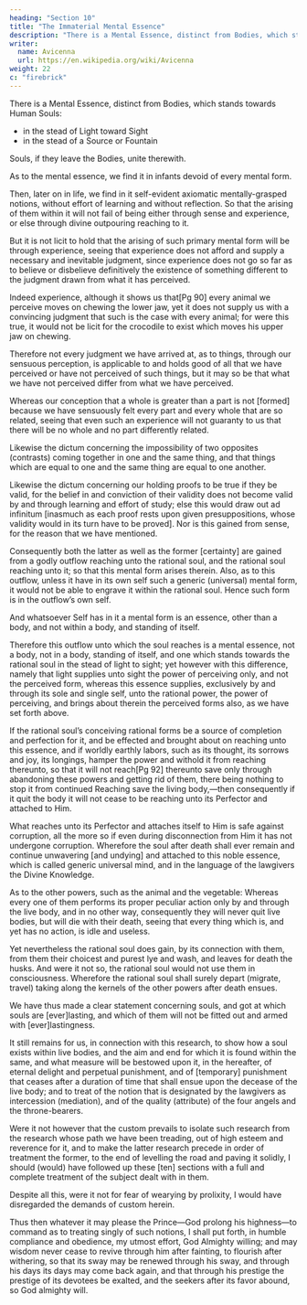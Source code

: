 ```yaml
---
heading: "Section 10"
title: "The Immaterial Mental Essence"
description: "There is a Mental Essence, distinct from Bodies, which stands towards Human Souls"
writer:
  name: Avicenna
  url: https://en.wikipedia.org/wiki/Avicenna
weight: 22
c: "firebrick"
---
```




There is a Mental Essence, distinct from Bodies, which stands towards Human Souls:
- in the stead of Light toward Sight
- in the stead of a Source or Fountain

Souls, if they leave the Bodies, unite therewith.

As to the mental essence, we find it in infants devoid of every mental form. 

Then, later on in life, we find in it self-evident axiomatic mentally-grasped notions, without effort of learning and without reflection. So that the arising of them within it will not fail of being either through sense and experience, or else through divine outpouring reaching to it. 

But it is not licit to hold that the arising of such primary mental form will be through experience, seeing that experience does not afford and supply a necessary and inevitable judgment, since experience does not go so far as to believe or disbelieve definitively the existence of something different to the judgment drawn from what it has perceived. 

Indeed experience, although it shows us that[Pg 90] every animal we perceive moves on chewing the lower jaw, yet it does not supply us with a convincing judgment that such is the case with every animal; for were this true, it would not be licit for the crocodile to exist which moves his upper jaw on chewing. 

Therefore not every judgment we have arrived at, as to things, through our sensuous perception, is applicable to and holds good of all that we have perceived or have not perceived of such things, but it may so be that what we have not perceived differ from what we have perceived. 

Whereas our conception that a whole is greater than a part is not [formed] because we have sensuously felt every part and every whole that are so related, seeing that even such an experience will not guaranty to us that there will be no whole and no part differently related.

Likewise the dictum concerning the impossibility of two opposites (contrasts) coming together in one and the same thing, and that things which are equal to one and the same thing are equal to one another. 

Likewise the dictum concerning our holding proofs to be true if they be valid, for the belief in and conviction of their validity does not become valid by and through learning and effort of study; else this would draw out ad infinitum [inasmuch as each proof rests upon given presuppositions, whose validity would in its turn have to be proved]. Nor is this  gained from sense, for the reason that we have mentioned. 

Consequently both the latter as well as the former [certainty] are gained from a godly outflow reaching unto the rational soul, and the rational soul reaching unto it; so that this mental form arises therein. Also, as to this outflow, unless it have in its own self such a generic (universal) mental form, it would not be able to engrave it within the rational soul. Hence such form is in the outflow’s own self.

And whatsoever Self has in it a mental form is an essence, other than a body, and not within a body, and standing of itself.

Therefore this outflow unto which the soul reaches is a mental essence, not a body, not in a body, standing of itself, and one which stands towards the rational soul in the stead of light to sight; yet however with this difference, namely that light supplies unto sight the power of perceiving only, and not the perceived form, whereas this essence supplies, exclusively by and through its sole and single self, unto the rational power, the power of perceiving, and brings about therein the perceived forms also, as we have set forth above.

If the rational soul’s conceiving rational forms be a source of completion and perfection for it, and be effected and brought about on reaching unto this essence, and if worldly earthly labors, such as its thought, its sorrows and joy, its longings, hamper the power and withold it from reaching thereunto, so that it will not reach[Pg 92] thereunto save only through abandoning these powers and getting rid of them, there being nothing to stop it from continued Reaching save the living body,—then consequently if it quit the body it will not cease to be reaching unto its Perfector and attached to Him.

What reaches unto its Perfector and attaches itself to Him is safe against corruption, all the more so if even during disconnection from Him it has not undergone corruption. Wherefore the soul after death shall ever remain and continue unwavering [and undying] and attached to this noble essence, which is called generic universal mind, and in the language of the lawgivers the Divine Knowledge.

As to the other powers, such as the animal and the vegetable: Whereas every one of them performs its proper peculiar action only by and through the live body, and in no other way, consequently they will never quit live bodies, but will die with their death, seeing that every thing which is, and yet has no action, is idle and useless.

Yet nevertheless the rational soul does gain, by its connection with them, from them their choicest and purest lye and wash, and leaves for death the husks. And were it not so, the rational soul would not use them in consciousness. Wherefore the rational soul shall surely depart (migrate, travel) taking along the kernels of the other powers after death ensues.

We have thus made a clear statement concerning souls, and got at which souls are [ever]lasting, and which of them will not be fitted out and armed with [ever]lastingness. 

It still remains for us, in connection with this research, to show how a soul exists within live bodies, and the aim and end for which it is found within the same, and what measure will be bestowed upon it, in the hereafter, of eternal delight and perpetual punishment, and of [temporary] punishment that ceases after a duration of time that shall ensue upon the decease of the live body; and to treat of the notion that is designated by the lawgivers as intercession (mediation), and of the quality (attribute) of the four angels and the throne-bearers. 

Were it not however that the custom prevails to isolate such research from the research whose path we have been treading, out of high esteem and reverence for it, and to make the latter research precede in order of treatment the former, to the end of levelling the road and paving it solidly, I should (would) have followed up these [ten] sections with a full and complete treatment of the subject dealt with in them.

Despite all this, were it not for fear of wearying by prolixity, I would have disregarded the demands of custom herein.

Thus then whatever it may please the Prince—God prolong his highness—to command as to treating singly of such notions, I shall put forth, in humble compliance and obedience, my utmost effort, God Almighty willing; and may wisdom never cease to revive through him after fainting, to flourish after withering, so that its sway may be renewed through his sway, and through his days its days may come back again, and that through his prestige the prestige of its devotees be exalted, and the seekers after its favor abound, so God almighty will.
